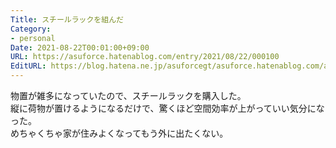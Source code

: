 ```yaml
---
Title: スチールラックを組んだ
Category:
- personal
Date: 2021-08-22T00:01:00+09:00
URL: https://asuforce.hatenablog.com/entry/2021/08/22/000100
EditURL: https://blog.hatena.ne.jp/asuforcegt/asuforce.hatenablog.com/atom/entry/26006613799781999
---
```


物置が雑多になっていたので、スチールラックを購入した。  
縦に荷物が置けるようになるだけで、驚くほど空間効率が上がっていい気分になった。  
めちゃくちゃ家が住みよくなってもう外に出たくない。
